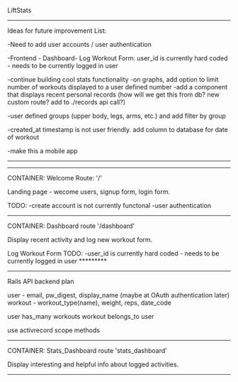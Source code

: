 
LiftStats 

-------
Ideas for future improvement List:

-Need to add user accounts / user authentication

-Frontend - Dashboard- Log Workout Form: user_id is currently hard coded - needs to be currently logged in user 

-continue building cool stats functionality 
    -on graphs, add option to limit number of workouts displayed to a user defined number 
    -add a component that displays recent personal records (how will we get this from db? new custom route? add to ./records api call?)

-user defined groups (upper body, legs, arms, etc.) and add filter by group 

-created_at timestamp is not user friendly. add column to database for date of workout 

-make this a mobile app 



---------


------

CONTAINER: Welcome
Route: '/'

Landing page - wecome users, signup form, login form. 

TODO:
    -create account is not currently functonal 
    -user authentication 

---------------
CONTAINER: Dashboard 
route '/dashboard'

Display recent activity and log new workout form. 


Log Workout Form TODO:
-user_id is currently hard coded - needs to be currently logged in user *********



---------------
Rails API backend plan


user - email, pw_digest, display_name (maybe at OAuth authentication later)
workout - workout_type(name), weight, reps, date_code

user has_many workouts
workout belongs_to user

use activrecord scope methods 


-----------------------
CONTAINER: Stats_Dashboard 
route 'stats_dashboard'

Display interesting and helpful info about logged activities. 


--------------------